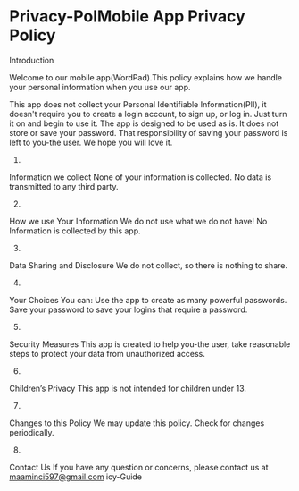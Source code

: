 # Privacy-PolMobile App Privacy Policy

Introduction

Welcome to our mobile app(WordPad).This policy explains how we handle your personal information when you use our app. 

This app does not collect your Personal Identifiable Information(PII), it doesn't require you to create a login account, to sign up, or log in. Just turn it on and begin to use it. The app is designed to be used as is. It does not store or save your password. That responsibility of saving your password is left to you-the user. We hope you will love it.

1. 
Information we collect
None of your information is collected. No data is transmitted to any third party.

2.
How we use Your Information
We do not use what we do not have! No Information is  collected by this app.

3.
Data Sharing and Disclosure
We do not collect, so there is nothing to share.

4.
Your Choices
You can:
 Use the app to create as many powerful passwords.
Save your password to save your logins that require a password. 

5.
Security Measures
This app is created to help you-the user, take reasonable steps to protect your data from unauthorized access.

6.
Children’s Privacy
This app is not intended for children under 13.

7.
Changes to this Policy
We may update this policy. Check for changes periodically.

8.
Contact Us
If you have any question or concerns, please contact us at
maaminci597@gmail.com
icy-Guide
